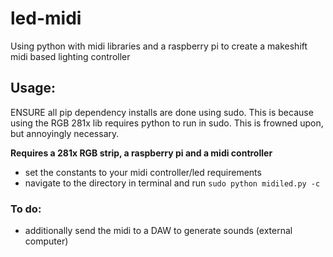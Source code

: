 # led-midi
Using python with midi libraries and a raspberry pi to create a makeshift midi based lighting controller


## Usage:
ENSURE all pip dependency installs are done using sudo. This is because using the RGB 281x lib requires python to run in sudo. This is frowned upon, but annoyingly necessary.

**Requires a 281x RGB strip, a raspberry pi and a midi controller**

- set the constants to your midi controller/led requirements
- navigate to the directory in terminal and run `sudo python midiled.py -c`

### To do:

- additionally send the midi to a DAW to generate sounds (external computer)

